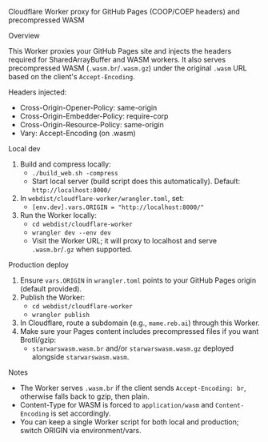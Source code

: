 Cloudflare Worker proxy for GitHub Pages (COOP/COEP headers) and precompressed WASM

Overview

This Worker proxies your GitHub Pages site and injects the headers required for SharedArrayBuffer and WASM workers. It also serves precompressed WASM (`.wasm.br`/`.wasm.gz`) under the original `.wasm` URL based on the client's `Accept-Encoding`.

Headers injected:
- Cross-Origin-Opener-Policy: same-origin
- Cross-Origin-Embedder-Policy: require-corp
- Cross-Origin-Resource-Policy: same-origin
- Vary: Accept-Encoding (on .wasm)

Local dev
1) Build and compress locally:
   - `./build_web.sh -compress`
   - Start local server (build script does this automatically). Default: `http://localhost:8000/`
2) In `webdist/cloudflare-worker/wrangler.toml`, set:
   - `[env.dev].vars.ORIGIN = "http://localhost:8000/"`
3) Run the Worker locally:
   - `cd webdist/cloudflare-worker`
   - `wrangler dev --env dev`
   - Visit the Worker URL; it will proxy to localhost and serve `.wasm.br`/`.gz` when supported.

Production deploy
1) Ensure `vars.ORIGIN` in `wrangler.toml` points to your GitHub Pages origin (default provided).
2) Publish the Worker:
   - `cd webdist/cloudflare-worker`
   - `wrangler publish`
3) In Cloudflare, route a subdomain (e.g., `mame.reb.ai`) through this Worker.
4) Make sure your Pages content includes precompressed files if you want Brotli/gzip:
   - `starwarswasm.wasm.br` and/or `starwarswasm.wasm.gz` deployed alongside `starwarswasm.wasm`.

Notes
- The Worker serves `.wasm.br` if the client sends `Accept-Encoding: br`, otherwise falls back to gzip, then plain.
- Content-Type for WASM is forced to `application/wasm` and `Content-Encoding` is set accordingly.
- You can keep a single Worker script for both local and production; switch ORIGIN via environment/vars.



